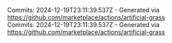 Commits: 2024-12-19T23:11:39.537Z - Generated via https://github.com/marketplace/actions/artificial-grass
<br>
Commits: 2024-12-19T23:11:39.537Z - Generated via https://github.com/marketplace/actions/artificial-grass
<br>
